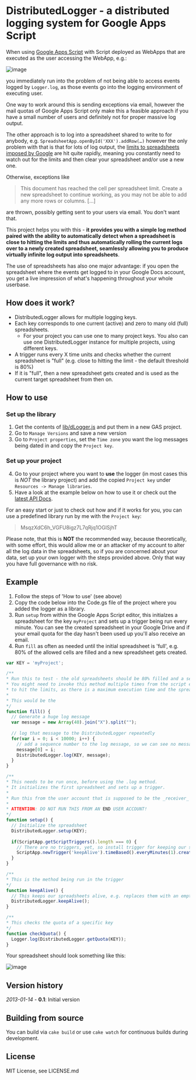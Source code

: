 # DistributedLogger - a distributed logging system for Google Apps Script

When using [Google Apps Script](https://developers.google.com/apps-script/) with Script deployed as WebApps that are executed as the user accessing the WebApp, e.g.:

![image](https://raw.github.com/joscha/dLogger/gh-pages/images/WebApp_runAs_example.png)

you immediately run into the problem of not being able to access events logged by `Logger.log`, as those events go into the logging environment of executing user.

One way to work around this is sending exceptions via email, however the mail quotas of Google Apps Script only make this a feasible approach if you have a small number of users and definitely not for proper massive log output.

The other approach is to log into a spreadsheet shared to write to for anybody, e.g. `SpreadsheetApp.openById('XXX').addRow(…)` however the only problem with that is that for lots of log output, the [limits to spreadsheets imposed by Google](http://support.google.com/drive/bin/answer.py?hl=en&answer=2505921) are hit quite rapidly, meaning you constantly need to watch out for the limits and then clear your spreadsheet and/or use a new one.

Otherwise, exceptions like
> This document has reached the cell per spreadsheet limit. Create a new spreadsheet to continue working, as you may not be able to add any more rows or columns. [...]

are thrown, possibly getting sent to your users via email. You don't want that.

This project helps you with this - **it provides you with a simple log method paired with the ability to automatically detect when a spreadsheet is close to hitting the limits and thus automatically rolling the current logs over to a newly created spreadsheet, seamlessly allowing you to produce virtually infinite log output into spreadsheets**.

The use of spreadsheets has also one major advantage: if you open the spreadsheet where the events get logged to in your Google Docs account, you get a live impression of what's happening throughout your whole userbase.

## How does it work?
* DistributedLogger allows for multiple logging keys.
* Each key corresponds to one current (active) and zero to many old (full) spreadsheets.
  * For your project you can use one to many project keys. You also can use one DistributedLogger instance for multiple projects, using different keys.
* A trigger runs every X time units and checks whether the current spreadsheet is "full" (e.g. close to hitting the limit - the default threshold is 80%)
* If it is "full", then a new spreadsheet gets created and is used as the current target spreadsheet from then on.

## How to use
### Set up the library
1. Get the contents of [lib/dLogger.js](https://raw.github.com/joscha/dLogger/master/lib/dLogger.js) and put them in a new GAS project.
2. Go to `Manage Versions` and save a new version
3. Go to `Project properties`, set the `Time zone` you want the log messages being dated in and copy the `Project key`.

### Set up your project
4. Go to your project where you want to **use** the logger (in most cases this is *NOT* the library project) and add the copied `Project key` under `Resources -> Manage libraries`.
5. Have a look at the example below on how to use it or check out the [latest API Docs](https://script.google.com/macros/library/versions/d/MsqzXdC6h_VGFU8igz7L7qRjq1OGlSjhT).


For an easy start or just to check out how and if it works for you, you can use a predefined library run by me with the `Project key`:

> MsqzXdC6h_VGFU8igz7L7qRjq1OGlSjhT

Please note, that this is **NOT** the recommended way, because theoretically, with some effort, this would allow me or an attacker of my account to alter all the log data in the spreadsheets, so if you are concerned about your data, set up your own logger with the steps provided above. Only that way you have full governance with no risk.

## Example
1. Follow the steps of 'How to use' (see above)
2. Copy the code below into the Code.gs file of the project where you added the logger as a library.
2. Run `setup` from within the Google Apps Script editor, this initialzes a spreadsheet for the key `myProject` and sets up a trigger being run every minute. You can see the created spreadsheet in your Google Drive and if your email quota for the day hasn't been used up you'll also receive an email.
3. Run `fill` as often as needed until the initial spreadsheet is 'full', e.g. 80% of the allowed cells are filled and a new spreadsheet gets created.


```javascript
var KEY = 'myProject';

/**
* Run this to test - the old spreadsheets should be 80% filled and a second one created
* You might need to invoke this method multiple times from the script editor
* to hit the limits, as there is a maximum execution time and the spreadsheet limits aren't hit in that time.
*
* This would be the 
*/
function fill() {
  // Generate a huge log message
  var message = new Array(40).join("X").split("");
  
  // log that message to the DistributedLogger repeatedly
  for(var i = 0; i < 10000; i++) {
    // add a sequence number to the log message, so we can see no messages get lost
    message[0] = i;
    DistributedLogger.log(KEY, message);
  }
}

/**
* This needs to be run once, before using the .log method.
* It initializes the first spreadsheet and sets up a trigger.
* 
* Run this from the user account that is supposed to be the _receiver_ of the logs.
* 
* ATTENTION: DO NOT RUN THIS FROM AN END USER ACCOUNT!
*/
function setup() {
  // Initialize the spreadsheet
  DistributedLogger.setup(KEY);
  
  if(ScriptApp.getScriptTriggers().length === 0) {
    // There are no triggers, yet, so install trigger for keeping our spreadsheet alive.
    ScriptApp.newTrigger('keepAlive').timeBased().everyMinutes(1).create();
  }
}

/**
* This is the method being run in the trigger
*/                              
function keepAlive() {
  // This keeps our spreadsheets alive, e.g. replaces them with an empty one, once they come close to the limits.
  DistributedLogger.keepAlive();
}

/**
* This checks the quota of a specific key
*/
function checkQuota() {
  Logger.log(DistributedLogger.getQuota(KEY));
}
```

Your spreadsheet should look something like this:

![image](https://raw.github.com/joscha/dLogger/gh-pages/images/logDoc.png)

## Version history
_2013-01-14_ - **0.1**: Initial version

## Building from source
You can build via `cake build` or use `cake watch` for continuous builds during development.

## License
MIT License, see LICENSE.md
